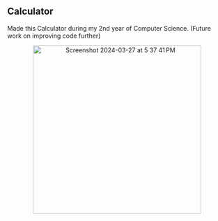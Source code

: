 ## Calculator ##
Made this Calculator during my 2nd year of Computer Science. (Future work on improving code further)

<p align = "center">
  <img width="386" alt="Screenshot 2024-03-27 at 5 37 41 PM" src="https://github.com/JamesDracupWCU/WCU_Calculator/assets/108743432/735063c7-0784-4f0a-a2cf-f3b9e55da713"> 
</p>

